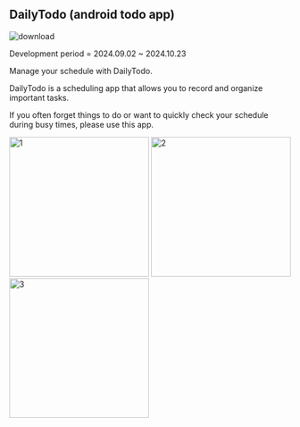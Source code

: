 DailyTodo (android todo app)
-------------

![download](https://github.com/user-attachments/assets/c6180d2d-0a47-4805-91cf-830da58ade87) 

Development period = 2024.09.02 ~ 2024.10.23

Manage your schedule with DailyTodo.

DailyTodo is a scheduling app that allows you to record and organize important tasks.

If you often forget things to do or want to quickly check your schedule during busy times, please use this app.

<img width="250" alt="1" src="https://github.com/user-attachments/assets/1762a6aa-3862-47df-aea6-b0ae7acebafd">
<img width="250" alt="2" src="https://github.com/user-attachments/assets/e95e6987-13d8-482e-97e2-cf9f68b9b6f4">
<img width="250" alt="3" src="https://github.com/user-attachments/assets/91289050-c0fe-436d-832d-ce81602ab717">
